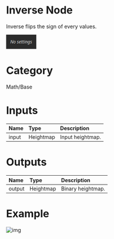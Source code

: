 
Inverse Node
============


Inverse flips the sign of every values.



![img](../../images/nodes/Inverse_settings.png)


# Category


Math/Base
# Inputs

|Name|Type|Description|
| :--- | :--- | :--- |
|input|Heightmap|Input heightmap.|

# Outputs

|Name|Type|Description|
| :--- | :--- | :--- |
|output|Heightmap|Binary heightmap.|

# Example


![img](../../images/nodes/Inverse.png)

